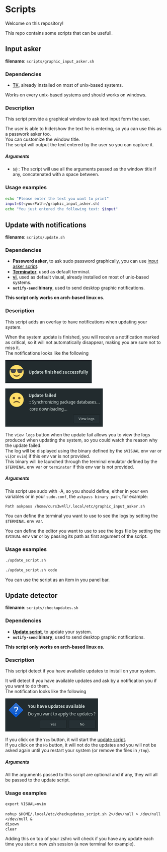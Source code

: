 # Scripts

Welcome on this repository!

This repo contains some scripts that can be usefull.

## Input asker

**filename**: `scripts/graphic_input_asker.sh`

### Dependencies

- [TK](https://www.tcl.tk/software/tcltk/), already installed on most of unix-based systems.

Works on every unix-based systems and should works on windows.

### Description

This script provide a graphical window to ask text input form the user.

The user is able to hide/show the text he is entering, so you can use this as a passwork asker too.  
You can customize the window title.  
The script will output the text entered by the user so you can capture it.

##### Arguments

- `$@` : The script will use all the arguments passed as the window title if any, concatenated with a space between.

### Usage examples

```sh
echo "Please enter the text you want to print"
input=$(<yourPath>/graphic_input_asker.sh)
echo "You just entered the following text: $input"
```

## Update with notifications

**filename**: `scripts/update.sh`  

### Dependencies

- **Password asker**, to ask sudo password graphically, you can use [input asker script](#input-asker).
- **[Terminator](https://terminator-gtk3.readthedocs.io/en/latest/)**, used as default terminal.
- **[vi](https://fr.wikipedia.org/wiki/Vi)**, used as default visual, already installed on most of unix-based systems.
- **`notify-send` binary**, used to send desktop graphic notifications.

**This script only works on arch-based linux os**.

### Description

This script adds an overlay to have notifications when updating your system.

When the system update is finished, you will receive a notification marked as critical, so it will not automatically disappear, making you are sure not to miss it.  
The notifications looks like the following

![Update success preview](img/updateSuccess.png)

![Update failed preview](img/updateFail.png)

The `view logs` button when the update fail allows you to view the logs produced when updating the system, so you could watch the reason why the update failed.  
The log will be displayed using the binary defined by the `$VISUAL` env var or `vi`(or `nvim`) if this env var is not provided.  
This binary will be launched through the terminal emulator defined by the `$TERMINAL` env var or `terminator` if this env var is not provided.

##### Arguments

This script use sudo with -A, so you should define, either in your evn variables or in your `sudo.conf`, the `askpass binary path`, for example:
```
Path askpass /home/curs3w4ll/.local/etc/graphic_input_asker.sh
```

You can define the terminal you want to use to see the logs by setting the `$TERMINAL` env var.

You can define the editor you want to use to see the logs file by setting the `$VISUAL` env var or by passing its path as first argument of the script.

### Usage examples

```sh
./update_script.sh
```

```sh
./update_script.sh code
```

You can use the script as an item in you panel bar.

## Update detector

**filename**: `scripts/checkupdates.sh`

### Dependencies

- **[Update script](#update-with-notifications)**, to update your system.
- **`notify-send` binary**, used to send desktop graphic notifications.

**This script only works on arch-based linux os**.

### Description

This script detect if you have available updates to install on your system.

It will detect if you have available updates and ask by a notification you if you want to do them.  
The notification looks like the following

![Updator notification preview](img/updator.png)

If you click on the `Yes` button, it will start the [update script](#update-with-notifications).  
If you click on the `No` button, it will not do the updates and you will not be asked again until you restart your system (or remove the files in `/tmp`).

##### Arguments

All the arguments passed to this script are optional and if any, they will all be passed to the update script.

### Usage examples

```zshrc
export VISUAL=nvim

nohup $HOME/.local/etc/checkupdates_script.sh 2>/dev/null > /dev/null </dev/null &
disown
clear
```

Adding this on top of your zshrc will check if you have any update each time you start a new zsh session (a new terminal for example).
<!-- Template: -->
<!-- ##  -->
<!--  -->
<!-- **filename**: `` -->
<!--  -->
<!-- ### Dependencies -->
<!--  -->
<!--  -->
<!-- ### Description -->
<!--  -->
<!--  -->
<!-- ##### Arguments -->
<!--  -->
<!-- ### Usage examples -->
<!--  -->
<!-- ```sh -->
<!-- ``` -->
